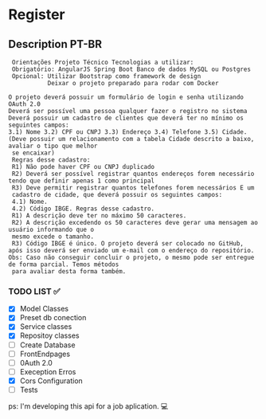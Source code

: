 # Register

## Description PT-BR
```
 Orientações Projeto Técnico Tecnologias a utilizar: 
 Obrigatório: AngularJS Spring Boot Banco de dados MySQL ou Postgres 
 Opcional: Utilizar Bootstrap como framework de design 
           Deixar o projeto preparado para rodar com Docker 
 
O projeto deverá possuir um formulário de login e senha utilizando OAuth 2.0
Deverá ser possível uma pessoa qualquer fazer o registro no sistema Deverá possuir um cadastro de clientes que deverá ter no mínimo os seguintes campos: 
3.1) Nome 3.2) CPF ou CNPJ 3.3) Endereço 3.4) Telefone 3.5) Cidade. (Deve possuir um relacionamento com a tabela Cidade descrito a baixo, avaliar o tipo que melhor
 se encaixar) 
 Regras desse cadastro: 
 R1) Não pode haver CPF ou CNPJ duplicado 
 R2) Deverá ser possível registrar quantos endereços forem necessário tendo que definir apenas 1 como principal 
 R3) Deve permitir registrar quantos telefones forem necessários E um
 cadastro de cidade, que deverá possuir os seguintes campos: 
 4.1) Nome. 
 4.2) Código IBGE. Regras desse cadastro. 
 R1) A descrição deve ter no máximo 50 caracteres. 
 R2) A descrição excedendo os 50 caracteres deve gerar uma mensagem ao usuário informando que o
 mesmo excede o tamanho. 
 R3) Código IBGE é único. O projeto deverá ser colocado no GitHub, após isso deverá ser enviado um e-mail com o endereço do repositório. Obs: Caso não conseguir concluir o projeto, o mesmo pode ser entregue de forma parcial. Temos métodos
 para avaliar desta forma também.
```
### TODO LIST ✅
- [X] Model Classes
- [X] Preset db conection
- [X] Service classes
- [X] Repositoy classes
- [ ] Create Database
- [ ] FrontEndpages
- [ ] 0Auth 2.0
- [ ] Exeception Erros
- [X] Cors Configuration
- [ ] Tests

ps: I'm developing this api for a job aplication. 💻

